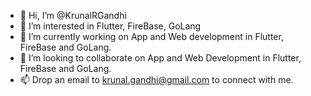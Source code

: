 - 👋 Hi, I’m @KrunalRGandhi
- 👀 I’m interested in Flutter, FireBase, GoLang
- 🌱 I’m currently working on App and Web development in Flutter, FireBase and GoLang.
- 💞️ I’m looking to collaborate on App and Web Development in Flutter, FireBase and GoLang.
- 📫 Drop an email to krunal.gandhi@gmail.com to connect with me.

<!---
KrunalRGandhi/KrunalRGandhi is a ✨ special ✨ repository because its `README.md` (this file) appears on your GitHub profile.
You can click the Preview link to take a look at your changes.
--->

